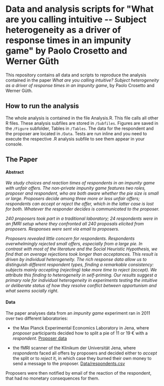 # Data and analysis scripts for "What are you calling intuitive -- Subject heterogeneity as a driver of response times in an impunity game" by Paolo Crosetto and Werner Güth

This repository contains all data and scripts to reproduce the analysis contained in the paper *What are you calling intuitive? Subject heterogeneity as a driver of response times in an impunity game*, by Paolo Crosetto and Werner Güth.

## How to run the analysis

The whole analysis is contained in the file Analysis.R. This file calls all other R files. These analysis subfiles are stored in `/Subfiles`. Figures are saved in the `/Figure` subfolder, Tables in `/Tables`. The data for the respondent and the proposer are located in `/Data`. Tests are run inline and you need to execute the respective .R analysis subfile to see them appear in your console.

## The Paper

#### Abstract

*We study choices and reaction times of respondents in an impunity game with unfair offers. The non-private impunity game features two roles, proposer and respondent, who are both aware whether the pie size is small or large. Proposers decide among three more or less unfair offers; respondents can accept or reject the offer, which in the latter case is lost for both. Whatever the responder decides is communicated to the proposer.*

*240 proposers took part in a traditional laboratory; 24 respondents were in an fMRI setup where they confronted all 240 proposals elicited from proposers. Responses were sent via email to proposers.*

*Proposers revealed little concern for respondents. Respondents overwhelmingly rejected small offers, especially from a large pie. In contrast with most of the literature and the Social Heuristic Hypothesis, we find that on average rejections took longer than acceptances. This result is driven by individual heterogeneity. The rich response data allow us to distinguish different respondent types, finding a remarkable consistency: subjects mainly accepting (rejecting) take more time to reject (accept). We attribute this finding to heterogeneity in self-priming. Our results suggest a primary role for individual heterogeneity in experiments testing the intuitive or deliberate status of how they resolve conflict between opportunism and what seems socially right.*

#### Data

The paper analyses data from an *impunity game* experiment ran in 2011 over two different laboratories:

-   the Max Planck Experimental Economics Laboratory in Jena, where *proposer* participants decided how to split a pie of 11 or 19 € with a *respondent*. [Proposer data](Data/proposers.csv)

-   the fMRI scanner of the Klinikum der Universität Jena, where *respondents* faced all offers by proposers and decided either to *accept* the split or to *reject* it, in which case they burned their own money to send a message to the proposer. [Data/respondents.csv](Data/respondents.csv)

Proposers were then notified by email of the reaction of the respondent, that had no monetary consequences for them.

#### 
